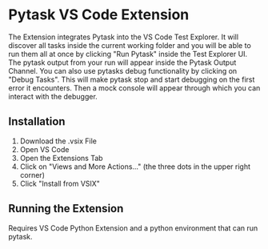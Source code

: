 # Pytask VS Code Extension
The Extension integrates Pytask into the VS Code Test Explorer. It will discover all tasks inside the current working folder and you will be able to run them all at once by clicking "Run Pytask" inside the Test Explorer UI. The pytask output from your run will appear inside the Pytask Output Channel. You can also use pytasks debug functionality by clicking on "Debug Tasks". This will make pytask stop and start debugging on the first error it encounters. Then a mock console will appear through which you can interact with the debugger.

## Installation
1. Download the .vsix File
2. Open VS Code
3. Open the Extensions Tab
4. Click on "Views and More Actions..." (the three dots in the upper right corner)
5. Click "Install from VSIX"

## Running the Extension
Requires VS Code Python Extension and a python environment that can run pytask.
